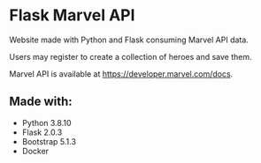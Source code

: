 # Flask Marvel API

Website made with Python and Flask consuming Marvel API data.

Users may register to create a collection of heroes and save them.

Marvel API is available at https://developer.marvel.com/docs.

## Made with:

- Python 3.8.10
- Flask 2.0.3
- Bootstrap 5.1.3
- Docker

